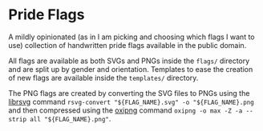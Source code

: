 Pride Flags
===========

A mildly opinionated (as in I am picking and choosing which flags I want to use) collection of handwritten pride flags available in the public domain.

All flags are available as both SVGs and PNGs inside the `flags/` directory and are split up by gender and orientation.  Templates to ease the creation of new flags are available inside the `templates/` directory.

The PNG flags are created by converting the SVG files to PNGs using the [librsvg](https://gitlab.gnome.org/GNOME/librsvg) command `rsvg-convert "${FLAG_NAME}.svg" -o "${FLAG_NAME}.png` and then compressed using the [oxipng](https://github.com/shssoichiro/oxipng) command `oxipng -o max -Z -a --strip all "${FLAG_NAME}.png"`.

